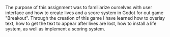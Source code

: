 The purpose of this assignment was to familiarize ourselves with user interface and how to create lives and a score system in Godot for out game "Breakout". Through the creation of this game I have learned how to overlay text, how to get the text to appear after lives are lost, how to install a life system, as well as implement a scoring system. 